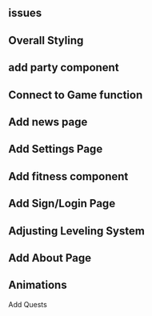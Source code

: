 ## issues
Overall Styling
-
add party component
-
Connect to Game function
-
Add news page
-
Add Settings Page
-
Add fitness component
-
Add Sign/Login Page
-
Adjusting Leveling System
-
Add About Page
-
Animations
-
Add Quests